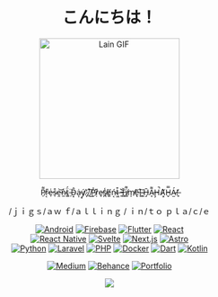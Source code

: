 <h1 align="center">こんにちは！</h1>
<!-- <h3 align="center">ｓｏｆｔｗａｒｅ &nbsp;&nbsp;&nbsp;    ｄｅｖｅｌｏｐｅｒ   &nbsp;&nbsp; |  &nbsp;&nbsp;  ｇｒａｐｈｉｃ  &nbsp;&nbsp;&nbsp;  ｄｅｓｉｇｎｅｒ </h3> -->
<!-- <h3 align="center"><a href="https://www.buymeacoffee.com/jeooo" target="_blank"><img src="https://www.buymeacoffee.com/assets/img/custom_images/orange_img.png" alt="Buy Me A Coffee" style="height: 41px !important;width: 174px !important;box-shadow: 0px 3px 2px 0px rgba(190, 190, 190, 0.5) !important;-webkit-box-shadow: 0px 3px 2px 0px rgba(190, 190, 190, 0.5) !important;" ></a> </h3> -->

<div align="center"> 
  
<!-- <img src="https://media2.giphy.com/media/vP5gXvSXJ2olG/giphy.gif?cid=6c09b952d789072m9no604a8a3192r403m2ogrkc3ofo5dhr&ep=v1_gifs_search&rid=giphy.gif&ct=g" alt="Lain GIF" width="1000px" /> -->
<img src="https://animerants.net/wp-content/uploads/2020/09/serial-experiments-lain-2.gif?w=400" alt="Lain GIF" width="250px" />


<!-- Tech Stack Badges -->
<p align="center">
  <p align="center"> P̸̜͌r̷͔̎e̶̜͑s̷̜͒e̶̯͝ǹ̷̼ẗ̴͇́ ̵̹̈D̴͙̂ȧ̵͎ý̸̥.̷̞̒.̸̠̊ ̸̺͠P̵̬͐ṛ̷͌e̴̘̕s̸̪̾ë̸͚ń̵͔t̴͖͒ ̶̜͛T̶̻̆i̸̻͌m̸̩̕ē̵̢!̷̳͠ ̴̯̀H̶̡̄A̷̞͌Ḩ̴̚A̸͓͛H̴̬̿Á̷̫!̶̥̓ </p>
  
  /ｊｉｇｓ/ａｗ   ｆ/ａｌｌｉｎｇ /   ｉｎ/ｔｏ   ｐｌａ/ｃ/ｅ
  
  <a href="https://developer.android.com/" target="_blank"><img src="https://img.shields.io/badge/Android-3DDC84?style=for-the-badge&logo=android&logoColor=white" alt="Android"></a>
  <a href="https://firebase.google.com/" target="_blank"><img src="https://img.shields.io/badge/Firebase-FFCA28?style=for-the-badge&logo=firebase&logoColor=black" alt="Firebase"></a>
  <a href="https://flutter.dev/" target="_blank"><img src="https://img.shields.io/badge/Flutter-02569B?style=for-the-badge&logo=flutter&logoColor=white" alt="Flutter"></a>
  <a href="https://reactjs.org/" target="_blank"><img src="https://img.shields.io/badge/React-61DAFB?style=for-the-badge&logo=react&logoColor=black" alt="React"></a>
  <br/>
  <a href="https://reactnative.dev/" target="_blank"><img src="https://img.shields.io/badge/React_Native-61DAFB?style=for-the-badge&logo=react&logoColor=black" alt="React Native"></a>
  <a href="https://svelte.dev/" target="_blank"><img src="https://img.shields.io/badge/Svelte-FF3E00?style=for-the-badge&logo=svelte&logoColor=white" alt="Svelte"></a>
  <a href="https://nextjs.org/" target="_blank"><img src="https://img.shields.io/badge/Next.js-000000?style=for-the-badge&logo=next.js&logoColor=white" alt="Next.js"></a>
  <a href="https://astro.build/" target="_blank"><img src="https://img.shields.io/badge/Astro-FF5D01?style=for-the-badge&logo=astro&logoColor=white" alt="Astro"></a>
  <br/>
  <a href="https://www.python.org/" target="_blank"><img src="https://img.shields.io/badge/Python-3776AB?style=for-the-badge&logo=python&logoColor=white" alt="Python"></a>
  <a href="https://laravel.com/" target="_blank"><img src="https://img.shields.io/badge/Laravel-FF2D20?style=for-the-badge&logo=laravel&logoColor=white" alt="Laravel"></a>
  <a href="https://www.php.net/" target="_blank"><img src="https://img.shields.io/badge/PHP-777BB4?style=for-the-badge&logo=php&logoColor=white" alt="PHP"></a>
  <a href="https://www.docker.com/" target="_blank"><img src="https://img.shields.io/badge/Docker-2496ED?style=for-the-badge&logo=docker&logoColor=white" alt="Docker"></a>
  <a href="https://dart.dev/" target="_blank"><img src="https://img.shields.io/badge/Dart-0175C2?style=for-the-badge&logo=dart&logoColor=white" alt="Dart"></a>
  <a href="https://kotlinlang.org/" target="_blank"><img src="https://img.shields.io/badge/Kotlin-7F52FF?style=for-the-badge&logo=kotlin&logoColor=white" alt="Kotlin"></a>

</p>

<!-- Additional Links -->
<p align="center">
  <a href="https://medium.com/@jeooocarlo" target="_blank"><img src="https://img.shields.io/badge/Medium-12100E?style=for-the-badge&logo=medium&logoColor=white" alt="Medium"></a>
  <a href="https://www.behance.net/jeolubao" target="_blank"><img src="https://img.shields.io/badge/Behance-0054F7?style=for-the-badge&logo=behance&logoColor=white" alt="Behance"></a>
  <a href="https://jeoooo.github.io/portfolio/" target="_blank"><img src="https://img.shields.io/badge/Portfolio-FF5722?style=for-the-badge&logo=about.me&logoColor=white" alt="Portfolio"></a>
</p>

<img src="https://www.codewars.com/users/jeoooo/badges/micro"/>
</div>



<!-- ### Socials -->
<!-- - [Linkedin](https://www.linkedin.com/in/jeoooo/) --?
<!-- - [Github](https://github.com/jeocarlolubao) -->
<!-- - [Behance](https://www.behance.net/jeolubao) -->
<!-- - [My Portfolio!!!](https://jeoooo.github.io/portfolio) -->

<!-- 🌱 Interested in learning **Game Development, Web Development, Machine Learning, and Algorithmic Music.** -->

<!-- 🤝 Looking for help with **GameState Integration for Video Games, Mobile Development, Python, Django, and Fullstack Development** -->

<!-- --- -->
<!-- ```js
} catch (error) {
    throw error;
}
``` --->



<!--  ⚙️ [My VSCode Settings](https://github.com/jeoooo/jeooo-vscode-settings)                   -->

<!--   ⚙️ [My Android Studio Settings](https://github.com/jeoooo/jeooo-android-studio-settings)  -->
